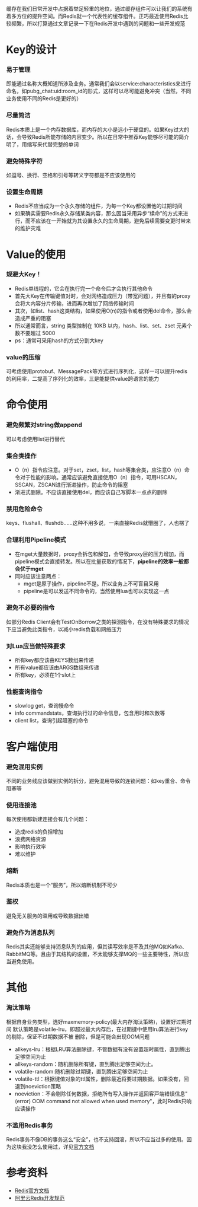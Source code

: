 缓存在我们日常开发中占据着举足轻重的地位，通过缓存组件可以让我们的系统有着多方位的提升空间。而Redis就一个代表性的缓存组件。正巧最近使用Redis比较频繁，所以打算通过文章记录一下在Redis开发中遇到的问题和一些开发规范

# Key的设计
### 易于管理
即能通过名称大概知道所涉及业务。通常我们会以service:characteristics来进行命名，如pubg_chat:uid:room_id的形式，这样可以尽可能避免冲突（当然，不同业务使用不同的Redis是更好的）
### 尽量简洁
Redis本质上是一个内存数据库，而内存的大小是远小于硬盘的。如果Key过大的话，会导致Redis所能存储的内容变少。所以在日常中推荐Key能够尽可能的简介明了，用缩写来代替完整的单词
### 避免特殊字符
如逗号、换行、空格和引号等转义字符都是不应该使用的
### 设置生命周期
- Redis不应当成为一个永久存储的组件，为每一个Key都设置他的过期时间
- 如果确实需要Redis永久存储某类内容，那么因当采用异步“续命”的方式来进行，而不应该在一开始就为其设置永久的生命周期，避免后续需要变更时带来的维护灾难

# Value的使用
### 规避大Key！
- Redis单线程的，它会在执行完一个命令后才会执行其他命令
- 首先大Key在传输键值对时，会对网络造成压力（带宽问题），并且有的proxy会将大内容分片传输，进而再次增加了网络传输时间
- 其次，如list、hash这类结构，如果使用O(n)的指令或者使用del命令，那么会造成严重的阻塞
- 所以通常而言，string 类型控制在 10KB 以内，hash、list、set、zset 元素个数不要超过 5000
- ps：通常可采用hash的方式分割大key
### value的压缩
可考虑使用protobuf、MessagePack等方式进行序列化，这样一可以提升redis的利用率，二提高了序列化的效率，三是能提供value跨语言的能力

# 命令使用
### 避免频繁对string做append
可以考虑使用list进行替代
### 集合类操作
- O（n）指令应注意。对于set，zset，list，hash等集合类，应注意O（n）命令对于性能的影响。通常应该避免直接使用O（n）指令，可用HSCAN，SSCAN，ZSCAN进行渐进操作，防止命令的阻塞
- 渐进式删除。不应该直接使用del，而应该自己写脚本一点点的删除
### 禁用危险命令
keys、flushall、flushdb......这种不用多说，一来直接Redis就懵圈了，人也楞了
### 合理利用Pipeline模式
- 在mget大量数据时，proxy会拆包和解包，会导致proxy层的压力增加，而pipeline模式会直接转发。所以在批量获取的情况下，**pipeline的效率一般都会优于mget**
- 同时应该注意两点：
	- mget是原子操作，pipeline不是。所以业务上不可盲目采用
	- pipeline是可以发送不同命令的，当然使用lua也可以实现这一点
### 避免不必要的指令
如部分Redis Client会有TestOnBorrow之类的探测指令，在没有特殊要求的情况下应当避免此类指令，以减小redis负载和网络压力
### 对Lua应当做特殊要求
- 所有key都应该由KEYS数组来传递
- 所有value都应该由ARGS数组来传递
- 所有key，必须在1个slot上
### 性能查询指令
- slowlog get，查询慢命令
- info commandstats，查询执行过的命令信息，包含用时和次数等
- client list，查询引起阻塞的命令


# 客户端使用
### 避免混用实例
不同的业务线应该做到实例的拆分，避免混用导致的连锁问题：如key重合、命令阻塞等
### 使用连接池
每次使用都新建连接会有几个问题：
- 造成redis的负担增加
- 浪费网络资源
- 影响执行效率
- 难以维护
### 熔断
Redis本质也是一个“服务”，所以熔断机制不可少
### 鉴权
避免无关服务的滥用或导致数据出错
### 避免作为消息队列
Redis其实还能够支持消息队列的应用，但其读写效率是不及其他MQ如Kafka、RabbitMQ等。且由于其结构的设置，不太能够支撑MQ的一些主要特性，所以应当避免使用。

# 其他
### 淘汰策略
根据⾃⾝业务类型，选好maxmemory-policy(最⼤内存淘汰策略)，设置好过期时间
默认策略是volatile-lru，即超过最⼤内存后，在过期键中使⽤lru算法进⾏key的剔除，保证不过期数据不被 删除，但是可能会出现OOM问题
- allkeys-lru：根据LRU算法删除键，不管数据有没有设置超时属性，直到腾出⾜够空间为⽌
- allkeys-random：随机删除所有键，直到腾出⾜够空间为⽌。
- volatile-random:随机删除过期键，直到腾出⾜够空间为⽌
- volatile-ttl：根据键值对象的ttl属性，删除最近将要过期数据。如果没有，回退到noeviction策略
- noeviction：不会剔除任何数据，拒绝所有写⼊操作并返回客⼾端错误信息"(error) OOM command not allowed when used memory"，此时Redis只响应读操作
### 不滥用Redis事务
Redis事务不像DB的事务这么“安全”，也不支持回滚，所以不应当过多的使用。因为这块我没怎么使用过，详见[官方文档](https://redis.io/topics/transactions)

# 参考资料
- [Redis官方文档](https://redis.io/documentation)
- [阿里云Redis开发规范](https://www.infoq.cn/article/K7dB5AFKI9mr5Ugbs_px)
